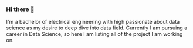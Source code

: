 ### Hi there 👋

<!--
**ajiepamungkasep/ajiepamungkasep** is a ✨ _special_ ✨ repository because its `README.md` (this file) appears on your GitHub profile.

Here are some ideas to get you started:

- 🔭 I’m currently working on ...
- 🌱 I’m currently learning ...
- 👯 I’m looking to collaborate on ...
- 🤔 I’m looking for help with ...
- 💬 Ask me about ...
- 📫 How to reach me: ...
- 😄 Pronouns: ...
- ⚡ Fun fact: ...
-->
I'm a bachelor of electrical engineering with high passionate about data science as my desire to deep dive into data field. Currently I am pursuing a career in Data Science, so here I am listing all of the project I am working on.
